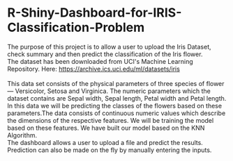 # R-Shiny-Dashboard-for-IRIS-Classification-Problem
The purpose of this project is to allow a user to upload the Iris Dataset, check summary and then predict the classification of the Iris flower.
<br>
The dataset has been downloaded from UCI's Machine Learning Repository. Here: https://archive.ics.uci.edu/ml/datasets/iris <br>
<br>
This data set consists of the physical parameters of three species of flower — Versicolor, Setosa and Virginica. The numeric parameters which the dataset contains are Sepal width, Sepal length, Petal width and Petal length. In this data we will be predicting the classes of the flowers based on these parameters.The data consists of continuous numeric values which describe the dimensions of the respective features. We will be training the model based on these features.
We have built our model based on the KNN Algorithm. 
<br>
The dashboard allows a user to upload a file and predict the results. Prediction can also be made on the fly by manually entering the inputs.
